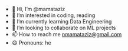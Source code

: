 - 👋 Hi, I’m @mamataziz
- 👀 I’m interested in coding, reading
- 🌱 I’m currently learning Data Engineering
- 💞️ I’m looking to collaborate on ML projects
- 📫 How to reach me nmamataziz@gmail.com
- 😄 Pronouns: he

<!---
mamataziz/mamataziz is a ✨ special ✨ repository because its `README.md` (this file) appears on your GitHub profile.
You can click the Preview link to take a look at your changes.
--->
